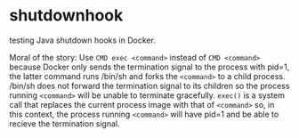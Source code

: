 # shutdownhook
testing Java shutdown hooks in Docker.

Moral of the story:
Use `CMD exec <command>` instead of `CMD <command>` because Docker only sends the termination signal to the process with pid=1, the latter command runs /bin/sh and forks the `<command>` to a child process. /bin/sh does not forward the termination signal to its children so the process running `<command>` will be unable to terminate gracefully. `exec()` is a system call that replaces the current process image with that of `<command>` so, in this context, the process running `<command>` will have pid=1 and be able to recieve the termination signal.

